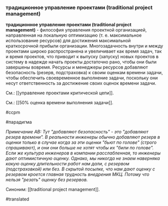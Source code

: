 ### традиционное управление проектами (traditional project management)

**традиционное управление проектами (traditional project management)** - философия управления проектной организацией, направленная на локальную оптимизацию (т. е. максимальное использование ресурсов) для достижения максимальной краткосрочной прибыли организации. Многозадачность внутри и между проектами широко распространена и увеличивает как время задач, так и время проектов, что приводит к выпуску (запуску) новых проектов в систему в надежде начать проекты достаточно рано, чтобы они были завершены вовремя. Ресурсы и менеджеры ресурсов добавляют безопасность (резерв, подстраховка) к своим оценкам времени задачи, чтобы обеспечить своевременное выполнение задачи, поскольку они несут ответственность за достижение своих оценок времени задачи.

См.: [[управление проектами критической цепи]].

См.: [[50% оценка времени выполнения задачи]].

#ccpm

#парадигма

*Примечание АВ: Тут "добавляют безопасность" - это "добавляют резерв времени". В реальности инженеры обычно добавляют резерв в оценки только в случае когда за эти оценки "бьют по голове" (строго спрашивают), и они они больше не хотят чтобы их "били по голове". Если же культура инженеров в компании расслабленная, то инженеры дают оптимистичную оценку. Однако, мы никогда не знаем наверняка какую оценку длительности работ нам дали, с резервом (подстраховкой) или без. В скрытой посылке, что нам дают оценку с резервом кроется главная трудность внедрения МКЦ. Потому что нельзя "резать" оценку без резервов.*

Синоним: [[traditional project management]].

#translated
